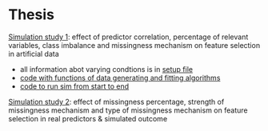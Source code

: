 # Thesis

[Simulation study 1](https://github.com/GajaNen/Thesis/blob/main/Simulation%201/): effect of predictor correlation, percentage of relevant variables, class imbalance and missingness mechanism on feature selection in artificial data

-   all information abot varying condtions is in [setup file](https://github.com/GajaNen/Thesis/blob/main/Simulation%201/setup.R)
-   [code with functions of data generating and fitting algorithms](https://github.com/GajaNen/Thesis/tree/main/Simulation%201/getOutput)
-   [code to run sim from start to end](https://github.com/GajaNen/Thesis/blob/main/Simulation%201/runSim.R)

[Simulation study 2](https://github.com/GajaNen/Thesis/blob/main/Simulation%202/): effect of missingness percentage, strength of missingness mechanism and type of missingness mechanism on feature selection in real predictors & simulated outcome
